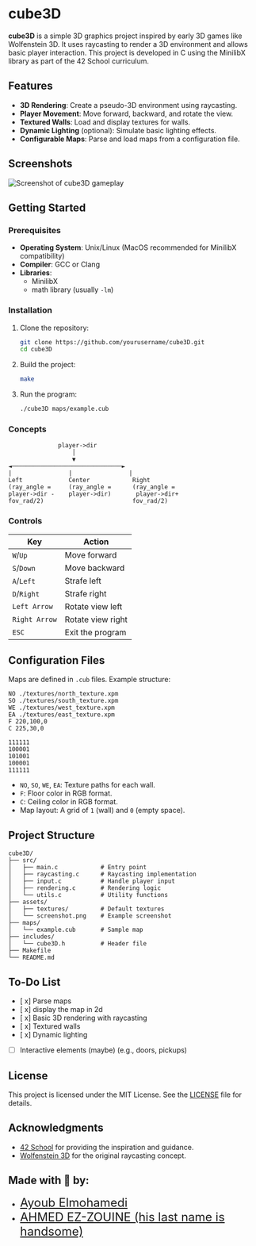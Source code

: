 # cube3D

**cube3D** is a simple 3D graphics project inspired by early 3D games like Wolfenstein 3D. It uses raycasting to render a 3D environment and allows basic player interaction. This project is developed in C using the MinilibX library as part of the 42 School curriculum.

## Features

- **3D Rendering**: Create a pseudo-3D environment using raycasting.
- **Player Movement**: Move forward, backward, and rotate the view.
- **Textured Walls**: Load and display textures for walls.
- **Dynamic Lighting** (optional): Simulate basic lighting effects.
- **Configurable Maps**: Parse and load maps from a configuration file.

## Screenshots

![Screenshot of cube3D gameplay](./assets/screenshot.png)

## Getting Started

### Prerequisites

- **Operating System**: Unix/Linux (MacOS recommended for MinilibX compatibility)
- **Compiler**: GCC or Clang
- **Libraries**:
  - MinilibX
  - math library (usually `-lm`)

### Installation

1. Clone the repository:

   ```bash
   git clone https://github.com/yourusername/cube3D.git
   cd cube3D
   ```

2. Build the project:

   ```bash
   make
   ```

3. Run the program:

   ```bash
   ./cube3D maps/example.cub
   ```

### Concepts

                  player->dir
                      │
                      ▼
    ◄───────────────────────────────►
    |                |                |
    Left             Center            Right
    (ray_angle =     (ray_angle =      (ray_angle =            
    player->dir -    player->dir)       player->dir+
    fov_rad/2)                         fov_rad/2)

### Controls

| Key           | Action                |
|---------------|-----------------------|
| `W`/`Up`      | Move forward          |
| `S`/`Down`    | Move backward         |
| `A`/`Left`    | Strafe left           |
| `D`/`Right`   | Strafe right          |
| `Left Arrow`  | Rotate view left      |
| `Right Arrow` | Rotate view right     |
| `ESC`         | Exit the program      |

## Configuration Files

Maps are defined in `.cub` files. Example structure:

```
NO ./textures/north_texture.xpm
SO ./textures/south_texture.xpm
WE ./textures/west_texture.xpm
EA ./textures/east_texture.xpm
F 220,100,0
C 225,30,0

111111
100001
101001
100001
111111
```

- `NO`, `SO`, `WE`, `EA`: Texture paths for each wall.
- `F`: Floor color in RGB format.
- `C`: Ceiling color in RGB format.
- Map layout: A grid of `1` (wall) and `0` (empty space).

## Project Structure

```
cube3D/
├── src/
│   ├── main.c            # Entry point
│   ├── raycasting.c      # Raycasting implementation
│   ├── input.c           # Handle player input
│   ├── rendering.c       # Rendering logic
│   └── utils.c           # Utility functions
├── assets/
│   ├── textures/         # Default textures
│   └── screenshot.png    # Example screenshot
├── maps/
│   └── example.cub       # Sample map
├── includes/
│   └── cube3D.h          # Header file
├── Makefile
└── README.md
```

## To-Do List

- [ x] Parse maps
- [ x] display the map in 2d
- [ x] Basic 3D rendering with raycasting
- [ x] Textured walls
- [ x] Dynamic lighting
- [ ] Interactive elements (maybe) (e.g., doors, pickups)

## License

This project is licensed under the MIT License. See the [LICENSE](./LICENSE) file for details.

## Acknowledgments

- [42 School](https://www.42.fr/) for providing the inspiration and guidance.
- [Wolfenstein 3D](https://en.wikipedia.org/wiki/Wolfenstein_3D) for the original raycasting concept.
  
## Made with :sparkling_heart: by:

<ul>
  <li><a href="https://github.com/ayoubelmohamedi" style="font-size: 24px;">Ayoub Elmohamedi</a></li>
  <li><a href="https://github.com/ahmedez-zouine" style="font-size: 24px;">AHMED EZ-ZOUINE (his last name is handsome)</a></li>
</ul>

